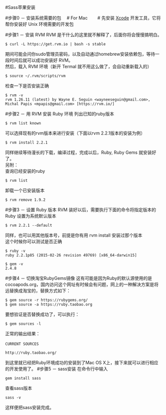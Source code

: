 #Sass苹果安装

#步骤0 － 安装系统需要的包
　# For Mac 　　# 先安装 [Xcode](https://developer.apple.com/xcode/) 开发工具，它将帮你安装好 Unix 环境需要的开发包

#步骤1 － 安装 RVM
RVM 是干什么的这里就不解释了，后面你将会慢慢搞明白。
```
$ curl -L https://get.rvm.io | bash -s stable
```
期间可能会问你sudo管理员密码，以及自动通过homebrew安装依赖包，等待一段时间后就可以成功安装好 RVM。<br/>
然后，载入 RVM 环境（新开 Termal 就不用这么做了，会自动重新载入的）
```
$ source ~/.rvm/scripts/rvm
```
检查一下是否安装正确
```
$ rvm -v
rvm 1.26.11 (latest) by Wayne E. Seguin <wayneeseguin@gmail.com>, Michal Papis <mpapis@gmail.com> [https://rvm.io/]
```
#步骤2 － 用 RVM 安装 Ruby 环境
列出已知的ruby版本
```
$ rvm list known
```
可以选择现有的rvm版本来进行安装（下面以rvm 2.2.1版本的安装为例）
```
$ rvm install 2.2.1
```
同样继续等待漫长的下载，编译过程，完成以后，Ruby, Ruby Gems 就安装好了。<br/>
另附：<br/>
查询已经安装的ruby<br/>
```
$ rvm list
```
卸载一个已安装版本
```
$ rvm remove 1.9.2
```
#步骤3 － 设置 Ruby 版本
RVM 装好以后，需要执行下面的命令将指定版本的 Ruby 设置为系统默认版本
```
$ rvm 2.2.1 --default
```
同样，也可以用其他版本号，前提是你有用 rvm install 安装过那个版本<br/>
这个时候你可以测试是否正确
```
$ ruby -v
ruby 2.2.1p85 (2015-02-26 revision 49769) [x86_64-darwin15]

$ gem -v
2.4.8
```
#步骤4 － 切换淘宝RubyGems镜像
这有可能是因为Ruby的默认源使用的是cocoapods.org，国内访问这个网址有时候会有问题，网上的一种解决方案是将远替换成淘宝的，替换方式如下：
```
$ gem source -r https://rubygems.org/
$ gem source -a https://ruby.taobao.org
```
要想验证是否替换成功了，可以执行：
```
$ gem sources -l
```
正常的输出结果：
```
CURRENT SOURCES　　

http://ruby.taobao.org/
```
到这里就已经把Ruby环境成功的安装到了Mac OS X上，接下来就可以进行相应的开发使用了。
#步骤5 － sass安装
在命令行中输入
```
gem install sass
```
查看sass版本
```
sass -v
```
这样便把sass安装完成。